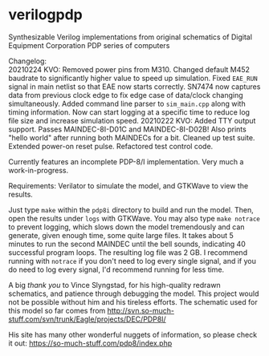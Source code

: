 # verilogpdp
Synthesizable Verilog implementations from original schematics of Digital
Equipment Corporation PDP series of computers

Changelog:  
20210224 KVO: Removed power pins from M310. Changed default M452 baudrate to
significantly higher value to speed up simulation. Fixed `EAE_RUN` signal in
main netlist so that EAE now starts correctly. SN7474 now captures data from
previous clock edge to fix edge case of data/clock changing simultaneously.
Added command line parser to `sim_main.cpp` along with timing information. 
Now can start logging at a specific time to reduce log file size and increase
simulation speed.
20210222 KVO: Added TTY output support. Passes MAINDEC-8I-D01C and
MAINDEC-8I-D02B! Also prints "hello world" after running both MAINDECs
for a bit. Cleaned up test suite. Extended power-on reset pulse. Refactored
test control code.

Currently features an incomplete PDP-8/I implementation. Very much a
work-in-progress. 

Requirements: Verilator to simulate the model, and GTKWave to view the results.

Just type `make` within the `pdp8i` directory to build and run the model. Then,
open the results under `logs` with GTKWave. You may also type `make notrace` to
prevent logging, which slows down the model tremendously and can generate,
given enough time, some quite large files. It takes about 5 minutes to run the
second MAINDEC until the bell sounds, indicating 40 successful program loops.
The resulting log file was 2 GB. I recommend running with `notrace` if you don't
need to log every single signal, and if you do need to log every signal, I'd
recommend running for less time.

A big *thank you* to Vince Slyngstad, for his high-quality redrawn schematics,
and patience through debugging the model. This project would not be possible
without him and his tireless efforts. The schematic used for this model so far
comes from http://svn.so-much-stuff.com/svn/trunk/Eagle/projects/DEC/PDP8I/

His site has many other wonderful nuggets of information, so please check it
out: https://so-much-stuff.com/pdp8/index.php
